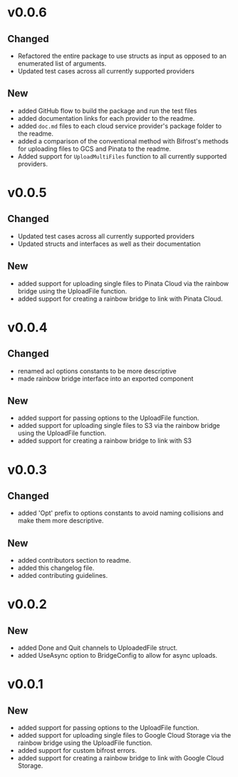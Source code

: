 # v0.0.6

## Changed

- Refactored the entire package to use structs as input as opposed to an enumerated list of arguments.
- Updated test cases across all currently supported providers

## New

- added GitHub flow to build the package and run the test files
- added documentation links for each provider to the readme.
- added `doc.md` files to each cloud service provider's package folder to the readme.
- added a comparison of the conventional method with Bifrost's methods for uploading files to GCS and Pinata to the readme.
- Added support for `UploadMultiFiles` function to all currently supported providers.

# v0.0.5

## Changed

- Updated test cases across all currently supported providers
- Updated structs and interfaces as well as their documentation

## New

- added support for uploading single files to Pinata Cloud via the rainbow bridge using the UploadFile function.
- added support for creating a rainbow bridge to link with Pinata Cloud.

# v0.0.4

## Changed

- renamed acl options constants to be more descriptive
- made rainbow bridge interface into an exported component

## New

- added support for passing options to the UploadFile function.
- added support for uploading single files to S3 via the rainbow bridge using the UploadFile function.
- added support for creating a rainbow bridge to link with S3

# v0.0.3

## Changed

- added 'Opt' prefix to options constants to avoid naming collisions and make them more descriptive.

## New

- added contributors section to readme.
- added this changelog file.
- added contributing guidelines.

# v0.0.2

## New

- added Done and Quit channels to UploadedFile struct.
- added UseAsync option to BridgeConfig to allow for async uploads.

# v0.0.1

## New

- added support for passing options to the UploadFile function.
- added support for uploading single files to Google Cloud Storage via the rainbow bridge using the UploadFile function.
- added support for custom bifrost errors.
- added support for creating a rainbow bridge to link with Google Cloud Storage.
